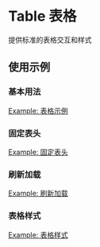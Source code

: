 # Table 表格

提供标准的表格交互和样式

## 使用示例

### 基本用法

[Example: 表格示例](./_example/TableExample.jsx)

### 固定表头

[Example: 固定表头](./_example/TableFixHeader.jsx)

### 刷新加载

[Example: 刷新加载](./_example/TableLoading.jsx)

### 表格样式

[Example: 表格样式](./_example/TableBordered.jsx)
